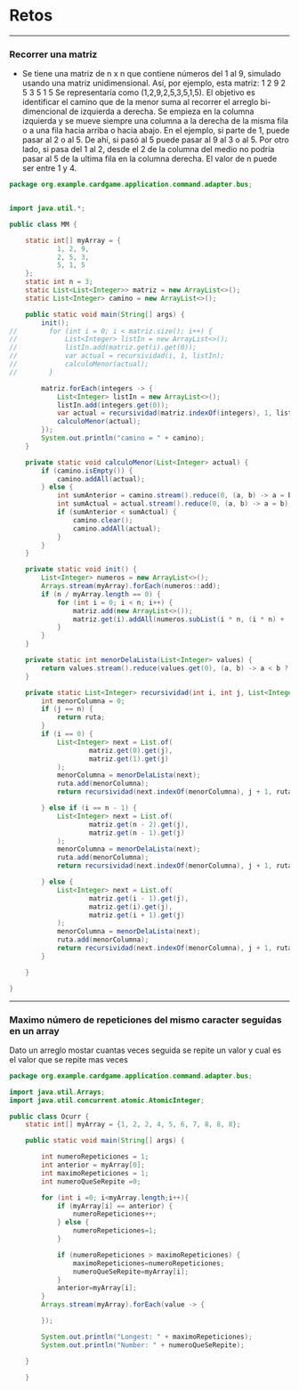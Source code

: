# Retos

---

### Recorrer una matriz

* Se tiene una matriz de n x n que contiene números del 1 al 9, simulado usando una matriz unidimensional. Así, por ejemplo, esta matriz: 1 2 9 2 5 3 5 1 5 Se representaría como (1,2,9,2,5,3,5,1,5). El objetivo es identificar el camino que de la menor suma al recorrer el arreglo bi-dimencional de izquierda a derecha. Se empieza en la columna izquierda y se mueve siempre una columna a la derecha de la misma fila o a una fila hacia arriba o hacia abajo. En el ejemplo, si parte de 1, puede pasar al 2 o al 5. De ahí, si pasó al 5 puede pasar al 9 al 3 o al 5. Por otro lado, si pasa del 1 al 2, desde el 2 de la columna del medio no podría pasar al 5 de la ultima fila en la columna derecha. El valor de n puede ser entre 1 y 4.

~~~java
package org.example.cardgame.application.command.adapter.bus;


import java.util.*;

public class MM {

    static int[] myArray = {
            1, 2, 9,
            2, 5, 3,
            5, 1, 5
    };
    static int n = 3;
    static List<List<Integer>> matriz = new ArrayList<>();
    static List<Integer> camino = new ArrayList<>();

    public static void main(String[] args) {
        init();
//        for (int i = 0; i < matriz.size(); i++) {
//            List<Integer> listIn = new ArrayList<>();
//            listIn.add(matriz.get(i).get(0));
//            var actual = recursividad(i, 1, listIn);
//            calculoMenor(actual);
//        }

        matriz.forEach(integers -> {
            List<Integer> listIn = new ArrayList<>();
            listIn.add(integers.get(0));
            var actual = recursividad(matriz.indexOf(integers), 1, listIn);
            calculoMenor(actual);
        });
        System.out.println("camino = " + camino);
    }

    private static void calculoMenor(List<Integer> actual) {
        if (camino.isEmpty()) {
            camino.addAll(actual);
        } else {
            int sumAnterior = camino.stream().reduce(0, (a, b) -> a = b);
            int sumActual = actual.stream().reduce(0, (a, b) -> a = b);
            if (sumAnterior < sumActual) {
                camino.clear();
                camino.addAll(actual);
            }
        }
    }

    private static void init() {
        List<Integer> numeros = new ArrayList<>();
        Arrays.stream(myArray).forEach(numeros::add);
        if (n / myArray.length == 0) {
            for (int i = 0; i < n; i++) {
                matriz.add(new ArrayList<>());
                matriz.get(i).addAll(numeros.subList(i * n, (i * n) + (n)));
            }
        }
    }

    private static int menorDelaLista(List<Integer> values) {
        return values.stream().reduce(values.get(0), (a, b) -> a < b ? a : b);
    }

    private static List<Integer> recursividad(int i, int j, List<Integer> ruta) {
        int menorColumna = 0;
        if (j == n) {
            return ruta;
        }
        if (i == 0) {
            List<Integer> next = List.of(
                    matriz.get(0).get(j),
                    matriz.get(1).get(j)
            );
            menorColumna = menorDelaLista(next);
            ruta.add(menorColumna);
            return recursividad(next.indexOf(menorColumna), j + 1, ruta);

        } else if (i == n - 1) {
            List<Integer> next = List.of(
                    matriz.get(n - 2).get(j),
                    matriz.get(n - 1).get(j)
            );
            menorColumna = menorDelaLista(next);
            ruta.add(menorColumna);
            return recursividad(next.indexOf(menorColumna), j + 1, ruta);

        } else {
            List<Integer> next = List.of(
                    matriz.get(i - 1).get(j),
                    matriz.get(i).get(j),
                    matriz.get(i + 1).get(j)
            );
            menorColumna = menorDelaLista(next);
            ruta.add(menorColumna);
            return recursividad(next.indexOf(menorColumna), j + 1, ruta);
        }

    }

}
~~~

---

### Maximo número de repeticiones del mismo caracter seguidas en un array

Dato un arreglo mostar cuantas veces seguida se repite un valor y cual es el valor que se repite mas veces

~~~java
package org.example.cardgame.application.command.adapter.bus;

import java.util.Arrays;
import java.util.concurrent.atomic.AtomicInteger;

public class Ocurr {
    static int[] myArray = {1, 2, 2, 4, 5, 6, 7, 8, 8, 8};

    public static void main(String[] args) {

        int numeroRepeticiones = 1;
        int anterior = myArray[0];
        int maximoRepeticiones = 1;
        int numeroQueSeRepite =0;

        for (int i =0; i<myArray.length;i++){
            if (myArray[i] == anterior) {
                numeroRepeticiones++;
            } else {
                numeroRepeticiones=1;
            }

            if (numeroRepeticiones > maximoRepeticiones) {
                maximoRepeticiones=numeroRepeticiones;
                numeroQueSeRepite=myArray[i];
            }
            anterior=myArray[i];
        }
        Arrays.stream(myArray).forEach(value -> {

        });

        System.out.println("Longest: " + maximoRepeticiones);
        System.out.println("Number: " + numeroQueSeRepite);

    }

    }
~~~


